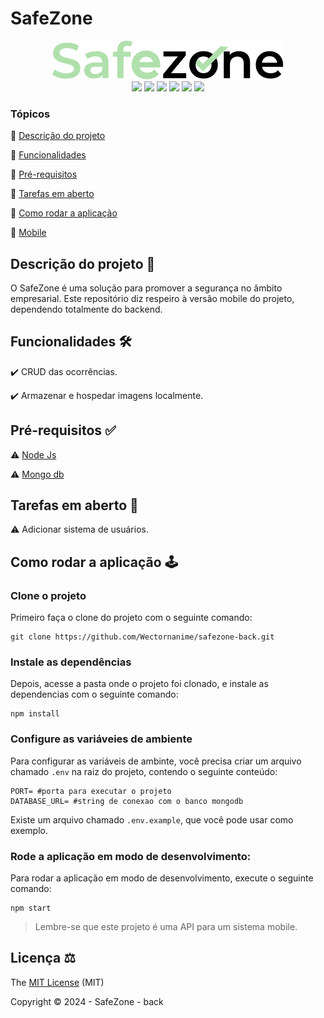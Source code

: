 # SafeZone

<div align="center">
  <img src="./.github/images/Safezone.png" />
</div>

<div align="center">
  <img src="https://img.shields.io/badge/Node.js-43853D?style=for-the-badge&logo=node.js&logoColor=white" />
  <img src="https://img.shields.io/badge/JavaScript-323330?style=for-the-badge&logo=javascript&logoColor=F7DF1E" />
  <img src="https://img.shields.io/badge/Express.js-404D59?style=for-the-badge" />
  <img src="https://img.shields.io/badge/MongoDB-4EA94B?style=for-the-badge&logo=mongodb&logoColor=white" />
  <img src="https://img.shields.io/github/contributors/wectornanime/safezone-back.svg?style=for-the-badge" />
  <img src="https://img.shields.io/github/license/wectornanime/safezone-back.svg?style=for-the-badge" />
</div>

### Tópicos

🔹 [Descrição do projeto](#descrição-do-projeto-)

🔹 [Funcionalidades](#funcionalidades-️)

🔹 [Pré-requisitos](#pré-requisitos-)

🔹 [Tarefas em aberto](#tarefas-em-aberto-)

🔹 [Como rodar a aplicação](#como-rodar-a-aplicação-️)

🔹 [Mobile](https://github.com/Wectornanime/safezone-mobile)

## Descrição do projeto 📝

O SafeZone é uma solução para promover a segurança no âmbito empresarial.
Este repositório diz respeiro à versão mobile do projeto, dependendo totalmente do backend.

## Funcionalidades 🛠️

✔️ CRUD das ocorrências.

✔️ Armazenar e hospedar imagens localmente.

## Pré-requisitos ✅

⚠️ [Node Js](https://nodejs.org/en/download/)

⚠️ [Mongo db](https://www.mongodb.com/)

## Tarefas em aberto 🔄

⚠️ Adicionar sistema de usuários.

## Como rodar a aplicação 🕹️

### Clone o projeto

Primeiro faça o clone do projeto com o seguinte comando:

```
git clone https://github.com/Wectornanime/safezone-back.git
```

### Instale as dependências

Depois, acesse a pasta onde o projeto foi clonado, e instale as dependencias com o seguinte comando:

```
npm install
```

### Configure as variáveies de ambiente

Para configurar as variáveis de ambinte, você precisa criar um arquivo chamado `.env` na raiz do projeto, contendo o seguinte conteúdo:

```
PORT= #porta para executar o projeto
DATABASE_URL= #string de conexao com o banco mongodb
```

Existe um arquivo chamado `.env.example`, que você pode usar como exemplo.

### Rode a aplicação em modo de desenvolvimento:

Para rodar a aplicação em modo de desenvolvimento, execute o seguinte comando:

```
npm start
```

> Lembre-se que este projeto é uma API para um sistema mobile.

## Licença ⚖️

The [MIT License](./LICENSE) (MIT)

Copyright ©️ 2024 - SafeZone - back

